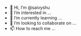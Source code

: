 - 👋 Hi, I’m @saivyshu
- 👀 I’m interested in ...
- 🌱 I’m currently learning ...
- 💞️ I’m looking to collaborate on ...
- 📫 How to reach me ...

<!---
saivyshu/saivyshu is a ✨ special ✨ repository because its `README.md` (this file) appears on your GitHub profile.
You can click the Preview link to take a look at your changes.
--->
